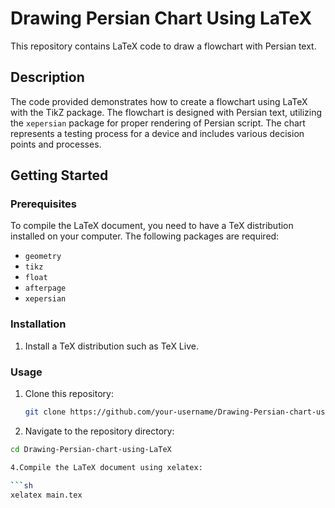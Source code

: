 # Drawing Persian Chart Using LaTeX

This repository contains LaTeX code to draw a flowchart with Persian text.

## Description

The code provided demonstrates how to create a flowchart using LaTeX with the TikZ package. The flowchart is designed with Persian text, utilizing the `xepersian` package for proper rendering of Persian script. The chart represents a testing process for a device and includes various decision points and processes.

## Getting Started

### Prerequisites

To compile the LaTeX document, you need to have a TeX distribution installed on your computer. The following packages are required:

- `geometry`
- `tikz`
- `float`
- `afterpage`
- `xepersian`

### Installation

1. Install a TeX distribution such as TeX Live.

### Usage

1. Clone this repository:
   
   ```sh
   git clone https://github.com/your-username/Drawing-Persian-chart-using-LaTeX.git

3. Navigate to the repository directory:
   
 ```sh
cd Drawing-Persian-chart-using-LaTeX

4.Compile the LaTeX document using xelatex:

 ```sh
xelatex main.tex
